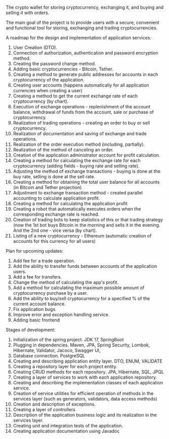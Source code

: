 The crypto wallet for storing cryptocurrency, exchanging it, and buying and selling it with orders.

The main goal of the project is to provide users with a secure, convenient and functional tool for storing, exchanging and trading cryptocurrencies.

A roadmap for the design and implementation of application services:
1. User Creation (DTO).
2. Connection of authorization, authentication and password encryption method.
3. Creating the password change method.
4. Adding basic cryptocurrencies - Bitcoin, Tether.
5. Creating a method to generate public addresses for accounts in each cryptocurrency of the application.
6. Creating user accounts (happens automatically for all application currencies when creating a user)
7. Creating a method to get the current exchange rate of each cryptocurrency (by chart).
8. Execution of exchange operations - replenishment of the account balance, withdrawal of funds from the account, sale or purchase of cryptocurrency.
9. Realization of trading operations - creating an order to buy or sell cryptocurrency.
10. Realization of documentation and saving of exchange and trade operations.
11. Realization of the order execution method (including, partially).
12. Realization of the method of canceling an order.
13. Creation of the application administrator account for profit calculation.
14. Creating a method for calculating the exchange rate for each cryptocurrency (adding fields - buying rate and selling rate).
15. Adjusting the method of exchange transactions - buying is done at the buy rate, selling is done at the sell rate.
16. Creating a method for obtaining the total user balance for all accounts (in Bitcoin and Tether projection)
17. Adjustment to exchange transaction method - created parallel accounting to calculate application profit.
18. Creating a method for calculating the application profit
19. Creating a robot that automatically executes orders when the corresponding exchange rate is reached.
20. Creation of trading bots to keep statistics of this or that trading strategy (now the 1st bot buys Bitcoin in the morning and sells it in the evening. And the 2nd one - vice versa (by chart).
21. Listing of a new cryptocurrency - Ethereum (automatic creation of accounts for this currency for all users)

Plan for upcoming updates:
1. Add fee for a trade operation.
2. Add the ability to transfer funds between accounts of the application users.
3. Add a fee for transfers.
4. Change the method of calculating the app's profit.
5. Add a method for calculating the maximum possible amount of cryptocurrency purchase by a user.
6. Add the ability to buy/sell cryptocurrency for a specified % of the current account balance.
7. Fix application bugs.
8. Improve error and exception handling service.
9. Adding basic frontend  

Stages of development:
1. initialization of the spring project.
JDK 17, SpringBoot
2. Plugging in dependencies.
Maven, JPA, Spring Security, Lombok, Hibernate, Validator, Jacoco, Swagger UI,
3. Database connection.
PostgreSQL
4. Creating and describing application entity layer.
DTO, ENUM, VALIDATE
5. Creating a repository layer for each project entity.
6. Creating CRUD methods for each repository.
JPA, Hibernate, SQL, JPQL
7. Creating a layer of services to work with each application repository.
8. Creating and describing the implementation classes of each application service.
9. Creation of service utilities for efficient operation of methods in the services layer (such as generators, validators, data access methods)
10. Creation and description of exceptions.
11. Creating a layer of controllers
12. Description of the application business logic and its realization in the services layer.
13. Creating unit and integration tests of the application.
14. Creating application documentation using Javadoc

